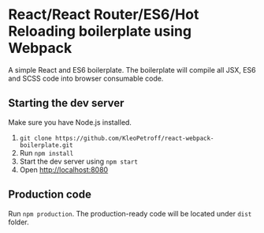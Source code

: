 # React/React Router/ES6/Hot Reloading boilerplate using Webpack

A simple React and ES6 boilerplate. The boilerplate will compile all JSX, ES6 and SCSS code into browser consumable code. 
 
## Starting the dev server

Make sure you have Node.js installed.

1. `git clone https://github.com/KleoPetroff/react-webpack-boilerplate.git`
2. Run `npm install`
3. Start the dev server using `npm start`
3. Open [http://localhost:8080](http://localhost:8080)

## Production code

Run `npm production`. The production-ready code will be located under `dist` folder.